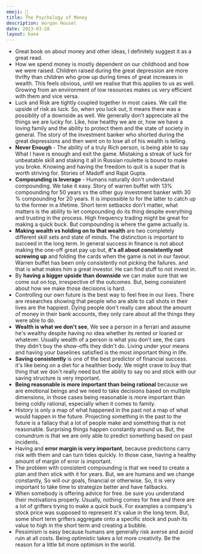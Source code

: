 ```yaml
---
emoji: 💸
title: The Psychology of Money
description: morgan Housel
date: 2023-03-28
layout: base
---
```


- Great book on about money and other ideas, I definitely suggest it as a great read.
- How we spend money is mostly dependent on our childhood and how we were raised. Children raised during the great depression are more thrifty than children who grow up during times of great increases in wealth. This feels obvious, until we realise that this applies to us as well. Growing from an environment of low resources makes us very efficient with them and vice versa.
- Luck and Risk are tightly coupled together in most cases. We call the upside of risk as luck. So, when you luck out, it means there was a possiblity of a downside as well. We generally don't appreciate all the things we are lucky for. Like, how healthy we are or, how we have a loving family and the ability to protect them and the state of society in general. The story of the investment banker who shorted during the great depressions and then went on to lose all of his wealth is telling.
- __Never Enough__ - The ability of a truly Rich person, is being able to say What I have is enough and exit the game. Mistaking a streak of luck for unbeatable skill and staking it all in Russian roulette is bound to make you broke. Knowing and having the freedom to quit is a super that is worth striving for. Stories of Madoff and Rajat Gupta.
- __Compounding is leverage__ - Humans naturally don't understand compounding. We take it easy. Story of warren buffet with 13% compounding for 50 years vs the other guy investment banker with 30 % compounding for 20 years. It  is impossible to for the latter to catch up to the former in a lifetime. Short term setbacks don't matter, what matters is the ability to let compounding do its thing despite everything and trusting in the process. High frequency trading might be great for making a quick buck. But compounding is where the game actually is.
- __Making wealth vs holding on to that wealth__ are two completely different skill sets and state of minds. The distinction is important to succeed in the long term. In general success in finance is not about making the one-off great pay up but, __it's all about consistently not screwing up__ and folding the cards when the game is not in our favour. Warren buffet has been only consistently not picking the failures. and that is what makes him a great investor. He can find stuff to not invest in.
- By __having a bigger upside than downside__ we can make sure that we come out on top, irrespective of the outcomes. But, being consistent about how we make those decisions is hard.
- Controlling our own future is the best way to feel free in our lives. There are researches showing that people who are able to call shots in their lives are the happiest. Dying people don't really care about the amount of money in their bank accounts, they only care about all the things they were able to do.
- __Wealth is what we don't see__, We see a person in a ferrari and assume he's wealthy despite having no idea whether its rented or loaned or whatever. Usually wealth of a person is what you don't see, the cars they didn't buy the show-offs they didn't do. Living under your means and having your baselines satisfied is the most important thing in life.
- __Saving consistently__ is one of the best predictor of financial success. it's like being on a diet for a healthier body. We might crave to buy that thing that we don't really need but the ability to say no and stick with our saving structure is very important.
- __Being reasonable is more important than being rational__ because we are emotional beings and we need to take decisions based on multiple dimensions, in those cases being reasonable is more important than being coldly rational, especially when it comes to family.
- History is only a map of what happened in the past not a map of what would happen in the future. Projecting something in the  past to the future is a fallacy that a lot of people make and something that is not reasonable. Surprising things happen constantly around us. But, the conundrum is that we are only able to predict something based on past incidents.
- Having and __error margin is very important__, because predictions carry risk with them and can turn tides quickly. In those case, having a healthy amount of margin of error is important.
- The problem with consistent compounding is that we need to create a plan and then stick with it for years. But, we are humans and we change constantly, So will our goals, financial or otherwise. So, it is very important to take time to strategize better and have fallbacks.
- When somebody is offering advice for free. be sure you understand their motivations properly. Usually, nothing comes for free and there are a lot of grifters trying to make a quick buck. For examples a company's stock price was supposed to represent it's value in the long term. But, some short term grifters aggregate onto a specific stock and push its value to high in the short term and creating a bubble.
- Pessimism is easy because humans are generally risk averse and avoid ruin at all costs. Being optimistic takes a lot more creativity. Be the reason for a little bit more optimism in the world.
